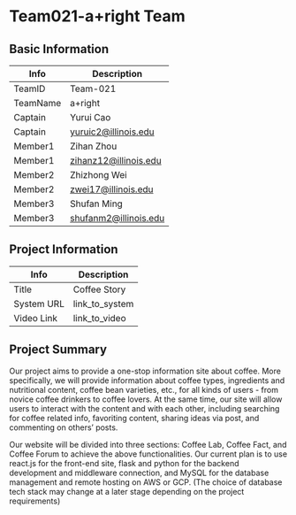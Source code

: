 # Team021-a+right Team

## Basic Information

|   Info      |        Description     |
| ----------- | ---------------------- |
| TeamID      |         Team-021       |
| TeamName    |          a+right       |
| Captain     |         Yurui Cao      |
| Captain     |  yuruic2@illinois.edu  |
| Member1     |         Zihan Zhou     |
| Member1     |  zihanz12@illinois.edu |
| Member2     |       Zhizhong Wei     |
| Member2     |  zwei17@illinois.edu   |
| Member3     |        Shufan Ming     |
| Member3     |  shufanm2@illinois.edu |

## Project Information

|   Info      |        Description     |
| ----------- | ---------------------- |
|  Title      |       Coffee Story     |
| System URL  |      link_to_system    |
| Video Link  |      link_to_video     |

## Project Summary
Our project aims to provide a one-stop information site about coffee. More specifically, we will provide information about coffee types, ingredients and nutritional content, coffee bean varieties, etc., for all kinds of users - from novice coffee drinkers to coffee lovers. At the same time, our site will allow users to interact with the content and with each other, including searching for coffee related info, favoriting content, sharing ideas via post, and commenting on others’ posts.

Our website will be divided into three sections: Coffee Lab, Coffee Fact, and Coffee Forum to achieve the above functionalities. Our current plan is to use react.js for the front-end site, flask and python for the backend development and middleware connection, and MySQL for the database management and remote hosting on AWS or GCP. (The choice of database tech stack may change at a later stage depending on the project requirements)

